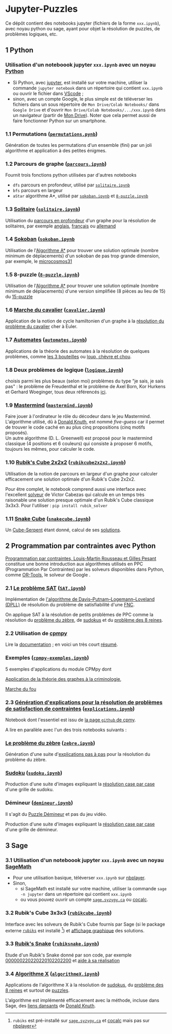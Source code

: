 # Jupyter-Puzzles
Ce dépôt contient des notebooks jupyter (fichiers de la forme `xxx.ipynb`), avec noyau python ou sage, ayant pour objet la résolution de puzzles, de problèmes logiques, etc.

## 1 Python

### Utilisation d'un noteboook jupyter `xxx.ipynb` avec un noyau [Python](https://www.python.org/)

- Si Python, avec [jupyter](https://jupyter.org/install), est installé sur votre machine, utiliser la commande `jupyter notebook` dans un répertoire qui contient `xxx.ipynb` ou ouvrir le fichier dans [VScode](https://code.visualstudio.com/) ;
- sinon, avec un compte Google, le plus simple est de téléverser les fichiers dans un sous répertoire de `Mon Drive/Colab Notebooks/` dans `Google Drive` et d'ouvrir `Mon Drive/Colab Notebooks/.../xxx.ipynb` dans un navigateur (partir de [Mon Drive](https://drive.google.com/drive/my-drive)). Noter que cela permet aussi de faire fonctionner Python sur un smartphone.  

### 1.1 Permutations ([`permutations.pynb`](./python/permutations/permutations.ipynb))

Génération de toutes les permutations d'un ensemble (fini) par un joli algorithme et application à des petites énigmes.

### 1.2 Parcours de graphe ([`parcours.ipynb`](./python/outils/parcours.ipynb)) 
Fournit trois fonctions python utilisées par d'autres notebooks
- `dfs` parcours en profondeur, utilisé par [`solitaire.ipynb`](./python/solitaire/solitaire.ipynb)
- `bfs` parcours en largeur
- `aStar` algorithme A*, utilisé par  [`sokoban.ipynb`](./python/sokoban/sokoban.ipynb) et [`8-puzzle.ipynb`](./python/8-puzzle/8-puzzle.ipynb)

### 1.3 [Solitaire](https://fr.wikipedia.org/wiki/Solitaire_(casse-t%C3%AAte)) ([`solitaire.ipynb`](./python/solitaire/solitaire.ipynb)) 

Utilisation du [parcours en profondeur](./python/outils/parcours.ipynb) d'un graphe pour la résolution de solitaires, par exemple [anglais](./python/solitaire/images/anglais.png), [français](./python/solitaire/images/francais.png) ou [allemand](./python/solitaire/images/allemand.png)

### 1.4 [Sokoban](https://fr.wikipedia.org/wiki/Sokoban) ([`sokoban.ipynb`](./python/sokoban/sokoban.ipynb) 

Utilisation de l'[Algorithme A*](./python/outils/parcours.ipynb) pour trouver une solution optimale (nombre minimum de déplacements) d'un sokoban de pas trop grande dimension, par exemple, le [microcosmos31](./python/sokoban/images/microcosmos31_0.png)

### 1.5 8-puzzle ([`8-puzzle.ipynb`](./python/8-puzzle/8-puzzle.ipynb))

Utilisation de l'[Algorithme A*](./python/outils/parcours.ipynb) pour trouver une solution optimale (nombre minimum de déplacements) d'une version simplifiée (8 pièces au lieu de 15) du [15-puzzle](https://fr.wikipedia.org/wiki/Taquin)

### 1.6 [Marche du cavalier](https://fr.wikipedia.org/wiki/Probl%C3%A8me_du_cavalier) ([`cavalier.ipynb`](./python/cavalier/cavalier.ipynb))
Application de la notion de cycle hamiltonien d'un graphe à la [résolution du problème du cavalier](./python/cavalier/cavalier.png) cher à Euler.

### 1.7 [Automates](https://fr.wikipedia.org/wiki/Th%C3%A9orie_des_automates) ([`automates.ipynb`](./python/automates/automates.ipynb))
Applications de la théorie des automates à la résolution de quelques problèmes, comme [les 3 bouteilles](https://www.prise2tete.fr/forum/viewtopic.php?id=5151) ou [loup, chèvre et chou](https://fr.wikipedia.org/wiki/Le_loup,_la_ch%C3%A8vre_et_le_chou).

### 1.8 Deux problèmes de logique ([`logique.ipynb`](./python/logique/logique.ipynb))
choisis parmi les plus beaux (selon moi) problèmes du type "je sais, je sais pas" : le problème de Freudenthal et le problème de Axel Born, Kor Hurkens et Gerhard Woeginger, tous deux référencés [ici](https://interstices.info/jcms/c_33649/l-incroyable-probleme-de-freudenthal).

### 1.9 [Mastermind](https://fr.wikipedia.org/wiki/Mastermind) ([`mastermind.ipynb`](./python/mastermind/mastermind.ipynb))
Faire jouer à l'ordinateur le rôle du décodeur dans le jeu Mastermind. L'algorithme utilisé, dû à [Donald Knuth](https://fr.wikipedia.org/wiki/Donald_Knuth), est nommé *five-guess* car il permet de trouver le code caché en au plus cinq propositions (cinq motifs proposés).  
Un autre algorithme (D. L. Greenwell) est proposé pour le mastermind classique ($4$ positions et $6$ couleurs) qui consiste à proposer 6 motifs, toujours les mêmes, pour calculer le code.

### 1.10 [Rubik's Cube 2x2x2](https://fr.wikipedia.org/wiki/Pocket_Cube) ([`rubikcube2x2x2.ipynb`](./python/rubikcube/rubikcube2x2x2.ipynb))
Utilisation de la notion de parcours en largeur d'un graphe pour calculer efficacement une solution optimale d'un Rubik's Cube 2x2x2.

Pour être complet, le notebook comprend aussi une interface avec l'excellent [solveur](https://github.com/Wiston999/python-rubik) de Victor Cabezas qui calcule en un temps très raisonable une solution presque optimale d'un Rubik's Cube classique 3x3x3. Pour l'utiliser : `pip install rubik_solver`

### 1.11 [Snake Cube](https://fr.wikipedia.org/wiki/Cube_serpent) ([`snakecube.ipynb`](./python/snakecube/snakecube.ipynb)) 
Un [Cube-Serpent](./python/snakecube/cobra-bleu-dev.png) étant donné, calcul de ses [solutions](./python/snakecube/cobra-bleu.png).

## 2 Programmation par contraintes avec Python

[Programmation par contraintes, Louis-Martin Rousseau et Gilles Pesant](https://www.tofgarion.net/lectures/XX201/choco/PPC.pdf) constitue une bonne introduction aux algorithmes utilisés en PPC (Programmation Par Contraintes) par les solveurs disponibles dans Python, comme [OR-Tools](https://developers.google.com/optimization/introduction/python?hl=fr), le solveur de Google .

### 2.1 [Le problème SAT](https://fr.wikipedia.org/wiki/Probl%C3%A8me_SAT) ([`SAT.ipynb`](./python/programmationContraintes/SAT/SAT.ipynb))

Implémentation de [l'algorithme de Davis–Putnam–Logemann–Loveland (DPLL)](https://fr.wikipedia.org/wiki/Algorithme_DPLL) de résolution du problème de satisfiabilité d'une [FNC](https://fr.wikipedia.org/wiki/Calcul_des_propositions#Formes_normales_conjonctives,_formes_normales_disjonctives).

On applique SAT à la résolution de petits problèmes de PPC comme la résolution du [problème du zèbre](https://fr.wikipedia.org/wiki/Int%C3%A9gramme), de [sudokus](https://fr.wikipedia.org/wiki/Sudoku) et du [problème des 8 reines](https://fr.wikipedia.org/wiki/Probl%C3%A8me_des_huit_dames).

### 2.2 Utilisation de [cpmpy](https://cpmpy.readthedocs.io/en/latest/modeling.html)

Lire la [documentation](https://cpmpy.readthedocs.io/en/latest/modeling.html) ; en voici un très court [résumé](./python/programmationContraintes/cpmpy/cpmpy.pdf).

### Exemples ([`cpmpy-exemples.ipynb`](./python/programmationContraintes/cpmpy/exemples/cpmpy-exemples.ipynb))

5 exemples d'applications du module CPMpy dont

[Application de la théorie des graphes à la criminologie](https://omnilogie.fr/O/Qui_a_tu%C3%A9_le_duc_de_Densmore_?),

[Marche du fou](./python/programmationContraintes/cpmpy/exemples/fou.png)

### 2.3 [Génération d'explications pour la résolution de problèmes de satisfaction de contraintes](https://arxiv.org/pdf/2006.06343.pdf) ([`explications.ipynb`](./python/programmationContraintes/cpmpy/explications/explications.ipynb))

Notebook dont l'essentiel est issu de  [la page `github` de cpmy](https://github.com/CPMpy/cpmpy).

A lire en parallèle avec l'un des trois notebooks suivants :

### [Le problème du zèbre](https://fr.wikipedia.org/wiki/Int%C3%A9gramme) ([`zebre.ipynb`](./python/programmationContraintes/cpmpy/explications/zebre/zebre.ipynb))

Génération d'une suite d'[explications pas à pas](./python/programmationContraintes/cpmpy/explications/zebre/zebre.png) pour la résolution du problème du zèbre.

### [Sudoku](https://fr.wikipedia.org/wiki/Sudoku) ([`sudoku.ipynb`](./python/programmationContraintes/cpmpy/explications/sudoku/sudoku.ipynb))

Production d'une suite d'images expliquant la [résolution case par case](./python/programmationContraintes/cpmpy/explications/sudoku/images/given_9x9-0.png) d'une grille de sudoku. 

### Démineur ([`demineur.ipynb`](./python/programmationContraintes/cpmpy/explications/demineur/demineur.ipynb))

Il s'agit du [Puzzle Démineur](https://www.janko.at/Raetsel/Minesweeper) et pas du jeu vidéo.

Production d'une suite d'images expliquant la [résolution case par case](./python/programmationContraintes/cpmpy/explications/demineur/images/given_sample-0.png) d'une grille de démineur. 

## 3 Sage

### 3.1 Utilisation d'un noteboook jupyter `xxx.ipynb` avec un noyau [SageMath](https://www.sagemath.org/)

- Pour une utilisation basique, téléverser `xxx.ipynb` sur [nbplayer](https://dahn-research.eu/nbplayer/). 
- Sinon, 
    - si SageMath est installé sur votre machine, utiliser la commande `sage -n jupyter` dans un répertoire qui contient `xxx.ipynb`
    - ou vous pouvez ouvrir un compte [`sage.syzygy.ca`](https://sage.syzygy.ca/) ou [cocalc](https://cocalc.com/).

### 3.2 Rubik's Cube 3x3x3 ([`rubikcube.ipynb`](./sage/rubikcube/rubikcube.ipynb))
Interface avec les solveurs de Rubik's Cube fournis par Sage (si le package externe [`rubiks`](https://doc.sagemath.org/html/en/reference/spkg/rubiks.html) est installé [^1]) et [affichage graphique](./sage/rubikcube/exemple.png) des solutions.

### 3.3 [Rubik's Snake](https://fr.wikipedia.org/wiki/Rubik%27s_Snake) ([`rubiksnake.ipynb`](./sage/rubiksnake/rubiksnake.ipynb))
Etude d'un Rubik's Snake donné par son code, par exemple [000000220220220102202200](https://raw.githack.com/YvesLemaire/images/main/cat.html) et [aide à sa réalisation](./sage/rubiksnake/cat.png)

### 3.4 [Algorithme X](https://fr.wikipedia.org/wiki/Algorithme_X_de_Knuth) ([`algorithmeX.ipynb`](./sage/algorithmeX/algorithmeX.ipynb))
Applications de l'algorithme X à la résolution de [sudokus](https://fr.wikipedia.org/wiki/Sudoku), du [problème des 8 reines](https://fr.wikipedia.org/wiki/Probl%C3%A8me_des_huit_dames) et surtout de [puzzles](./sage/algorithmeX/puzzle.png).

L'algorithme est implémenté efficacement avec la méthode, incluse dans Sage, des [liens dansants](https://arxiv.org/pdf/cs/0011047.pdf) de [Donald Knuth](https://www-cs-faculty.stanford.edu/~knuth/). 

[^1]: `rubiks` est pré-installé sur  [`sage.syzygy.ca`](https://sage.syzygy.ca/) et [cocalc](https://cocalc.com/) mais pas sur [nbplayer](https://dahn-research.eu/nbplayer/)
